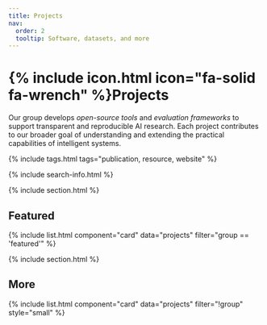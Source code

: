 ```yaml
---
title: Projects
nav:
  order: 2
  tooltip: Software, datasets, and more
---
```


# {% include icon.html icon="fa-solid fa-wrench" %}Projects

Our group develops *open-source tools* and *evaluation frameworks* to support transparent and reproducible AI research. Each project contributes to our broader goal of understanding and extending the practical capabilities of intelligent systems.

{% include tags.html tags="publication, resource, website" %}

{% include search-info.html %}

{% include section.html %}

## Featured

{% include list.html component="card" data="projects" filter="group == 'featured'" %}

{% include section.html %}

## More

{% include list.html component="card" data="projects" filter="!group" style="small" %}
